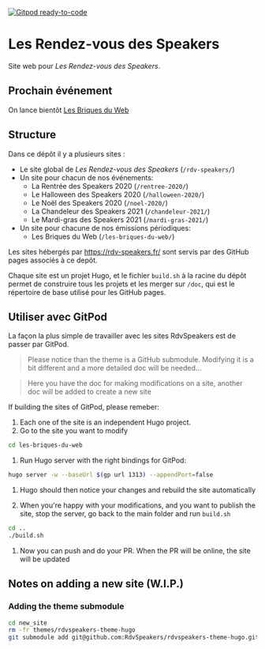 [![Gitpod ready-to-code](https://img.shields.io/badge/Gitpod-ready--to--code-blue?logo=gitpod)](https://gitpod.io/#https://github.com/RdvSpeakers/rdv-speakers)

# Les Rendez-vous des Speakers

 

Site web pour *Les Rendez-vous des Speakers*.

  

## Prochain événement

On lance bientôt [Les Briques du Web](https://rdv-speakers.fr/les-briques-du-web/)



## Structure

Dans ce dépôt il y a plusieurs sites :

- Le site global de *Les Rendez-vous des Speakers* (`/rdv-speakers/`)
- Un site pour chacun de nos événements:
  - La Rentrée des Speakers 2020 (`/rentree-2020/`)
  - Le Halloween des Speakers 2020 (`/halloween-2020/`)
  - Le Noël des Speakers 2020 (`/noel-2020/`)
  - La Chandeleur des Speakers 2021 (`/chandeleur-2021/`)
  - Le Mardi-gras des Speakers 2021 (`/mardi-gras-2021/`)
- Un site pour chacune de nos émissions périodiques:
  - Les Briques du Web (`/les-briques-du-web/`)

Les sites hébergés par https://rdv-speakers.fr/ sont servis par des GitHub pages
associés à ce depôt. 

Chaque site est un projet Hugo, et le fichier `build.sh` à la racine du dépôt 
permet de construire tous les projets et les merger sur `/doc`, qui est le 
répertoire de base utilisé pour les GitHub pages.



## Utiliser avec GitPod

La façon la plus simple de travailler avec les sites RdvSpeakers est de passer par GitPod.

> Please notice than the theme is a GitHub submodule. Modifying it is a bit 
> different and a more detailed doc will be needed...

> Here you have the doc for making modifications on a site, another doc will
> be added to create a new site

If building the sites of GitPod, please remeber:

1. Each one of the site is an independent Hugo project. 
1. Go to the site you want to modify
  
  ```bash
  cd les-briques-du-web
  ```
1. Run Hugo server with the right bindings for GitPod:

  ```bash
  hugo server -w --baseUrl $(gp url 1313) --appendPort=false
  ```

1. Hugo should then notice your changes and rebuild the site automatically

1. When you're happy with your modifications, and you want to publish the site, stop the server, go back 
  to the main folder and run `build.sh`

  ```bash
  cd ..
  ./build.sh
  ```

1. Now you can push and do your PR. When the PR will be online, the site will be updated


## Notes on adding a new site (W.I.P.)


### Adding the theme submodule

```bash
cd new_site
rm -fr themes/rdvspeakers-theme-hugo 
git submodule add git@github.com:RdvSpeakers/rdvspeakers-theme-hugo.git themes/rdvspeakers-theme-hugo
```